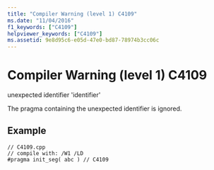 ```yaml
---
title: "Compiler Warning (level 1) C4109"
ms.date: "11/04/2016"
f1_keywords: ["C4109"]
helpviewer_keywords: ["C4109"]
ms.assetid: 9e8d95c6-e05d-47e0-bd87-78974b3cc06c
---
```

# Compiler Warning (level 1) C4109

unexpected identifier 'identifier'

The pragma containing the unexpected identifier is ignored.

## Example

```
// C4109.cpp
// compile with: /W1 /LD
#pragma init_seg( abc ) // C4109
```